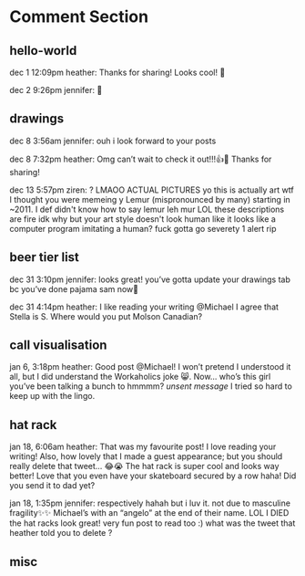 # Comment Section

## hello-world

dec 1 12:09pm heather:
Thanks for sharing! Looks cool! 🙂

dec 2 9:26pm jennifer:
🐍

## drawings

dec 8 3:56am jennifer:
ouh i look forward to your posts

dec 8 7:32pm heather:
Omg can’t wait to check it out!!!👍🥳 Thanks for sharing!

dec 13 5:57pm ziren:
?
LMAOO
ACTUAL PICTURES
yo this is actually art
wtf
I thought you were memeing
y Lemur (mispronounced by many) starting in ~2011.
I def didn't know how to say lemur
leh mur
LOL these descriptions are fire
idk why but your art style doesn't look human like
it looks like a computer program imitating a human?
fuck
gotta go
severety 1 alert
rip

## beer tier list

dec 31 3:10pm jennifer:
looks great! you’ve gotta update your drawings tab bc you’ve done pajama sam now🤠

dec 31 4:14pm heather:
I like reading your writing @Michael
I agree that Stella is S. Where would you put Molson Canadian?

## call visualisation

jan 6, 3:18pm heather:
Good post @Michael! I won’t pretend I understood it all, but I did understand the Workaholics joke 😸. Now… who’s this girl you’ve been talking a bunch to hmmmm?
_unsent message_
I tried so hard to keep up with the lingo.

## hat rack

jan 18, 6:06am heather:
That was my favourite post! I love reading your writing! Also, how lovely that I made a guest appearance; but you should really delete that tweet… 😂😭 
The hat rack is super cool and looks way better! Love that you even have your skateboard secured by a row haha!
Did you send it to dad yet?

jan 18, 1:35pm jennifer:
respectively hahah but i luv it. not due to masculine fragility✨✨
Michael’s with an “angelo” at the end of their name. LOL I DIED
the hat racks look great! very fun post to read too :) what was the tweet that heather told you to delete ?

## misc
